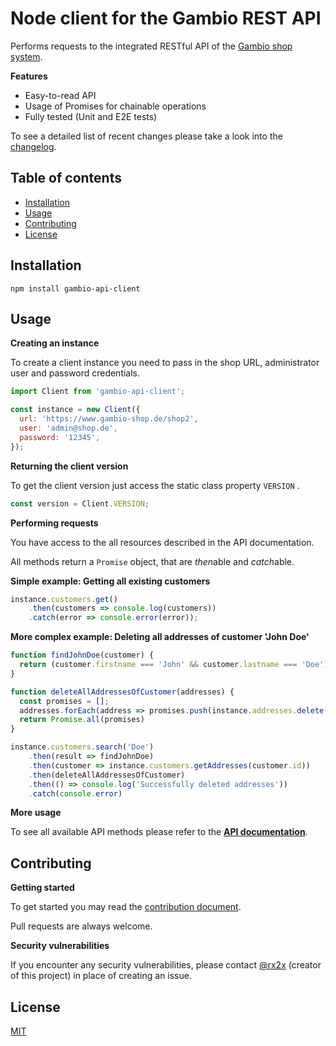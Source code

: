 # Node client for the Gambio REST API

Performs requests to the integrated RESTful API of the [Gambio shop system](http://www.gambio.com).



**Features**

- Easy-to-read API
- Usage of Promises for chainable operations
- Fully tested (Unit and E2E tests)



To see a detailed list of recent changes please take a look into the [changelog](CHANGELOG.md).



## Table of contents

- [Installation](#installation)
- [Usage](#usage)
- [Contributing](#contributing)
- [License](#license)





## Installation

```
npm install gambio-api-client
```



## Usage

**Creating an instance**

To create a client instance you need to pass in the shop URL, administrator user and password credentials.

```js
import Client from 'gambio-api-client';

const instance = new Client({
  url: 'https://www.gambio-shop.de/shop2',
  user: 'admin@shop.de',
  password: '12345',
});
```



**Returning the client version**

To get the client version just access the static class property `VERSION` .

```js
const version = Client.VERSION;
```



**Performing requests**

You have access to the all resources described in the API documentation.

All methods return a `Promise` object, that are *then*able  and *catch*able.



**Simple example: Getting all existing customers**

```js
instance.customers.get()
	.then(customers => console.log(customers))
	.catch(error => console.error(error));
```



**More complex example: Deleting all addresses of customer 'John Doe'**

```js
function findJohnDoe(customer) {
  return (customer.firstname === 'John' && customer.lastname === 'Doe');
}

function deleteAllAddressesOfCustomer(addresses) {
  const promises = [];
  addresses.forEach(address => promises.push(instance.addresses.delete(address.id)));
  return Promise.all(promises)
}

instance.customers.search('Doe')
	.then(result => findJohnDoe)
	.then(customer => instance.customers.getAddresses(customer.id))
	.then(deleteAllAddressesOfCustomer)
	.then(() => console.log('Successfully deleted addresses'))
	.catch(console.error)
```



**More usage** 

To see all available API methods please refer to the [**API documentation**](API.md).



## Contributing

**Getting started**

To get started you may read the [contribution document](CONTRIBUTING.md).

Pull requests are always welcome.



**Security vulnerabilities**

If you encounter any security vulnerabilities, please contact [@rx2x](https://github.com/rx2x) (creator of this project) in place of creating an issue.



## License

[MIT](LICENSE)